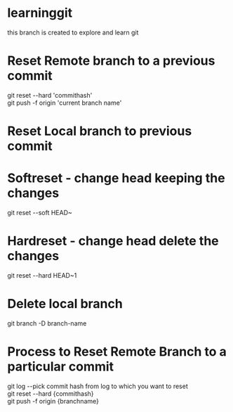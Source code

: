 # learninggit
this branch is created to explore and learn git

# Reset Remote branch to a previous commit
git reset --hard 'commithash'<br />
git push -f origin 'current branch name'

# Reset Local branch to previous commit
  # Softreset - change head keeping the changes
  git reset --soft HEAD~
  
  # Hardreset - change head delete the changes
  git reset --hard HEAD~1


# Delete local branch
git branch -D branch-name

# Process to Reset Remote Branch to a particular commit
 git log --pick commit hash from log to which you want to reset<br />
 git reset --hard {commithash}<br />
 git push -f origin {branchname}<br />